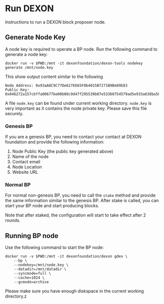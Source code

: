 # Run DEXON

Instructions to run a DEXON block proposer node.

## Generate Node Key

A node key is required to operate a BP node. Run the following command to
generate a node key:

    docker run -v $PWD:/mnt -it dexonfoundation/dexon-tools nodekey generate /mnt/node.key

This show output content similar to the following

    Node Address: 0x93aA8C9C77De627E665F0b4015B7271B9Be89E83
    Public Key: 0x046272a157cbffa00677be00b08c9d47f295539b07e53360754579ad5e933a638ba58dcf850484e7d40b8bc163a920082b2500ee54968db7155c6231c7e4eed592

A file `node.key` can be found under current working directory. `node.key` is
very important as it contains the node private key. Please save this file
securely.

### Genesis BP

If you are a genesis BP, you need to contact your contact at DEXON foundation
and provide the following information:

1. Node Public Key (the public key generated above)
2. Name of the node
3. Contact email
4. Node Location
5. Website URL

### Normal BP

For normal non-genesis BP, you need to call the `stake` method and provide the
same information similar to the genesis BP. After stake is called, you can
start your BP node and start producing blocks.

Note that after staked, the configuration will start to take effect after 2
rounds.


## Running BP node

Use the following command to start the BP node:

    docker run -v $PWD:/mnt -it dexonfoundation/dexon gdex \
        --bp \
        --nodekey=/mnt/node.key \
        --datadir=/mnt/datadir \
        --syncmode=full \
        --cache=1024 \
        --gcmode=archive

Please make sure you have enough diskspace in the current working directory.z
